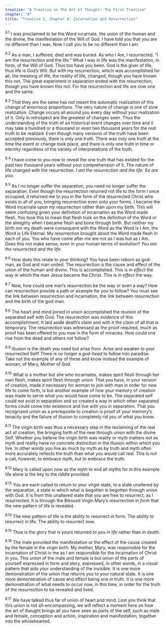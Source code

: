 ```yaml
---
treatise: "A Treatise on The Art of Thought: The First Treatise"
chapter: "8"
title: "Treatise 1, Chapter 8: Incarnation and Resurrection"
---
```


<sup>8.1</sup> I was proclaimed to be the Word incarnate, the union of
the human and the divine, the manifestation of the Will of God. I have
told you that you are no different than I was. Now I call you to be no
different than I am. 

<sup>8.2</sup> As a man, I suffered, died and was buried. As who I Am, I
resurrected. “I am the resurrection and the life.” What I was in life
was the manifestation, in form, of the Will of God. Thus too have you
been. God is the giver of life, thus life is God’s Will. But with my
resurrection, which was accomplished for all, the meaning of life, the
reality of life, changed, though you have known this not. The great
experiment in separation ended with the resurrection, though you have
known this not. For the resurrection and life are now one and the same.

<sup>8.3</sup> That they *are* the same has not meant the automatic
realization of this change of enormous proportions. The very nature of
change is one of slow realization. Change occurs all around you every
day without your realization of it. Only in retrospect are the greatest
of changes seen.  Thus the understanding of the truth of an historical
event changes over time and it may take a hundred or a thousand or even
two thousand years for the *real* truth to be realized. Even though many
versions of the truth have been accepted previously, there is only one
truth. There was only one truth at the time the event or change took
place, and there is only one truth in time or eternity regardless of the
variety of interpretations of the truth. 

<sup>8.4</sup> I have come to you now to reveal the one truth that has
existed for the past two thousand years without your comprehension of
it. The nature of life changed with the resurrection. *I am the
resurrection and the life. So are you*. 

<sup>8.5</sup> As I no longer suffer the separation, you need no longer
suffer the separation. Even though the resurrection returned not life to
the form I once occupied, it returned me to you in the form of the
resurrected Christ who exists in all of you, bringing resurrection even
unto your forms. I became the Word incarnate upon my resurrection rather
than upon my birth. This will seem confusing given your definition of
incarnation as the Word made flesh. You took this to mean that flesh
took on the definition of the Word or the almighty when I became flesh
and bone through birth. But neither my birth nor my death were
consequent with the Word as the Word is I Am, the Word is Life Eternal.
My resurrection brought about the Word made flesh in each of you. You
who have come after me are not as I was but as I Am. Does this not make
sense, even in your human terms of evolution? *You are the resurrected
and the life*. 

<sup>8.6</sup> How does this relate to your thinking? You have been
reborn as god-man, as God and man united. The resurrection is the cause
and effect of the union of the human and divine. This is accomplished.
This is *in effect* the way in which the man Jesus became the Christ.
This is *in effect* the way.

<sup>8.7</sup> Now, how could one man’s resurrection be the way or even
a way? How can resurrection provide a path or example for you to follow?
You must see the link between resurrection and incarnation, the link
between resurrection and the birth of the god-man. 

<sup>8.8</sup> The heart and mind joined in union accomplished the
reunion of the separated self with God. The resurrection was evidence of
this accomplishment. It laid aside death’s claim and with it the claim
of all that is temporary. The resurrection was witnessed as the proof
required, much as proof has been offered to you now in the form of
miracles. How could one rise from the dead and others not follow? 

<sup>8.9</sup> Illusion is the death you need but arise from.  Arise and
awaken to your resurrected Self! There is no longer a *god-head* to
follow into paradise. Take not the example of any of these and know
instead the example of woman, of Mary, Mother of God. 

<sup>8.10</sup> What is a mother but she who incarnates, makes spirit
flesh through her own flesh, makes spirit flesh through union. That you
have, in your version of creation, made it necessary for woman to join
with man in order for new life to come forth, is but another example of
how your memory of creation was made to serve what you would have come
to be. The separated self could not exist in separation and so created a
way in which other separated forms could come into existence and live
with you in separation. That you recognized union as a prerequisite to
creation is proof of your memory’s tenacity and the failure of illusion
to completely rid you of what you know. 

<sup>8.11</sup> The virgin birth was thus a necessary step in the
reclaiming of the real act of creation, the bringing forth of the new
through union with the divine Self. Whether you believe the virgin birth
was reality or myth matters not as myth and reality have no concrete
distinction in the illusion within which you live. In other words you
live as much by myth as by truth and myth often more accurately reflects
the truth than what you would call real. This is not a call, however, to
embrace myth, but to embrace the truth.

<sup>8.12</sup> Mary is called upon now as the myth to end all myths for
in this example life alone is the key to the riddle provided. 

<sup>8.13</sup> You are each called to return to your virgin state, to a
state unaltered by the separation, a state in which what is begotten is
begotten through union with God. It is from this unaltered state that
you are free to resurrect, as I resurrected. It is through the Blessed
Virgin Mary’s resurrection *in form* that the new pattern of life is
revealed. 

<sup>8.14</sup> The new pattern of life is the ability to resurrect in
form. The ability to resurrect in life. The ability to resurrect now. 

<sup>8.15</sup> Thus is the glory that is yours returned to you *in
life* rather than *in death*. 

<sup>8.16</sup> The male provided the manifestation or the effect of the
cause created by the female in the virgin birth. My mother, Mary, was
responsible for the incarnation of Christ in me as I am responsible for
the incarnation of Christ in you. This union of the male and female is
but union of the parts of yourself expressed in form and story,
expressed, in other words, in a visual pattern that aids your
understanding of the invisible. It is one more demonstration of the
union that returns you to your natural state. It is one more
demonstration of cause and effect being one in truth. It is one more
demonstration of what needs to occur now, in this time, in order for the
truth of the resurrection to be revealed and lived. 

<sup>8.17</sup> We have talked thus far of union of heart and mind. Lest
you think that this union is not all-encompassing, we will reflect a
moment here on how the art of thought brings all you have seen as parts
of the self, such as male and female, conception and action, inspiration
and manifestation, together into the wholehearted.

